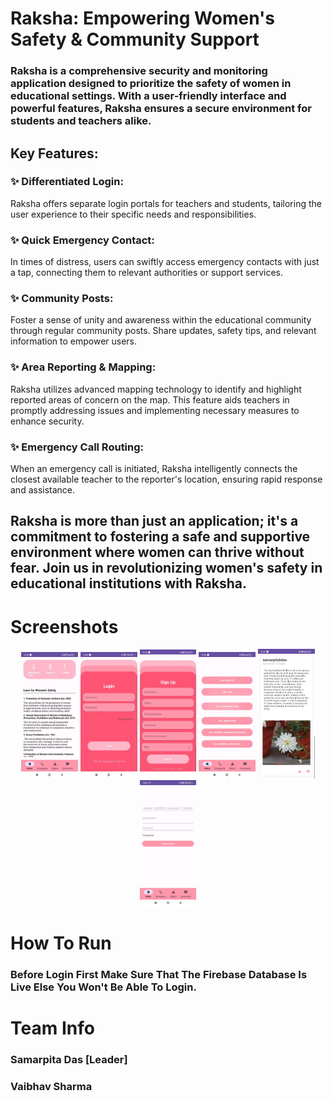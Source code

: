 # Raksha: Empowering Women's Safety & Community Support

### Raksha is a comprehensive security and monitoring application designed to prioritize the safety of women in educational settings. With a user-friendly interface and powerful features, Raksha ensures a secure environment for students and teachers alike.

## Key Features:

### ✨ Differentiated Login:
Raksha offers separate login portals for teachers and students, tailoring the user experience to their specific needs and responsibilities.

### ✨ Quick Emergency Contact:
In times of distress, users can swiftly access emergency contacts with just a tap, connecting them to relevant authorities or support services.

### ✨ Community Posts:
Foster a sense of unity and awareness within the educational community through regular community posts. Share updates, safety tips, and relevant information to empower users.

### ✨ Area Reporting & Mapping:
Raksha utilizes advanced mapping technology to identify and highlight reported areas of concern on the map. This feature aids teachers in promptly addressing issues and implementing necessary measures to enhance security.

### ✨ Emergency Call Routing:
When an emergency call is initiated, Raksha intelligently connects the closest available teacher to the reporter's location, ensuring rapid response and assistance.

## Raksha is more than just an application; it's a commitment to fostering a safe and supportive environment where women can thrive without fear. Join us in revolutionizing women's safety in educational institutions with Raksha.

# Screenshots

<div align="center">
  <img src="screenshots/1.jpg" width="18%" />
  <img src="screenshots/2.jpg" width="18%" />
  <img src="screenshots/3.jpg" width="18%" />
  <img src="screenshots/4.jpg" width="18%" />
  <img src="screenshots/5.jpg" width="18%" />
  <img src="screenshots/6.jpg" width="18%" />
</div>

# How To Run

### Before Login First Make Sure That The Firebase Database Is Live Else You Won't Be Able To Login.

# Team Info
### Samarpita Das [Leader]
### Vaibhav Sharma
